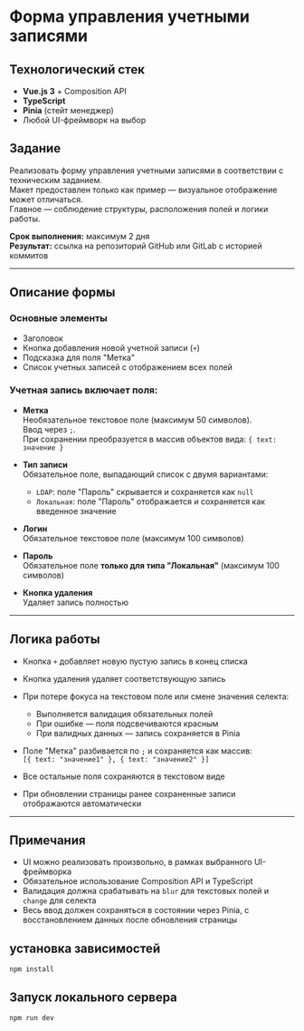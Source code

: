 # Форма управления учетными записями

## Технологический стек

- **Vue.js 3** + Composition API  
- **TypeScript**  
- **Pinia** (стейт менеджер)  
- Любой UI-фреймворк на выбор  

## Задание

Реализовать форму управления учетными записями в соответствии с техническим заданием.  
Макет предоставлен только как пример — визуальное отображение может отличаться.  
Главное — соблюдение структуры, расположения полей и логики работы.

**Срок выполнения:** максимум 2 дня  
**Результат:** ссылка на репозиторий GitHub или GitLab с историей коммитов

---

## Описание формы

### Основные элементы

- Заголовок
- Кнопка добавления новой учетной записи (`+`)
- Подсказка для поля "Метка"
- Список учетных записей с отображением всех полей

### Учетная запись включает поля:

- **Метка**  
  Необязательное текстовое поле (максимум 50 символов).  
  Ввод через `;`.  
  При сохранении преобразуется в массив объектов вида: `{ text: значение }`

- **Тип записи**  
  Обязательное поле, выпадающий список с двумя вариантами:  
  - `LDAP`: поле "Пароль" скрывается и сохраняется как `null`  
  - `Локальная`: поле "Пароль" отображается и сохраняется как введенное значение

- **Логин**  
  Обязательное текстовое поле (максимум 100 символов)

- **Пароль**  
  Обязательное поле **только для типа "Локальная"** (максимум 100 символов)

- **Кнопка удаления**  
  Удаляет запись полностью

---

## Логика работы

- Кнопка `+` добавляет новую пустую запись в конец списка
- Кнопка удаления удаляет соответствующую запись
- При потере фокуса на текстовом поле или смене значения селекта:
  - Выполняется валидация обязательных полей
  - При ошибке — поля подсвечиваются красным
  - При валидных данных — запись сохраняется в Pinia

- Поле "Метка" разбивается по `;` и сохраняется как массив:  
  `[{ text: "значение1" }, { text: "значение2" }]`

- Все остальные поля сохраняются в текстовом виде
- При обновлении страницы ранее сохраненные записи отображаются автоматически

---

## Примечания

- UI можно реализовать произвольно, в рамках выбранного UI-фреймворка
- Обязательное использование Composition API и TypeScript
- Валидация должна срабатывать на `blur` для текстовых полей и `change` для селекта
- Весь ввод должен сохраняться в состоянии через Pinia, с восстановлением данных после обновления страницы

## установка зависимостей
```
npm install
``` 
## Запуск локального сервера
```
npm run dev
```  
